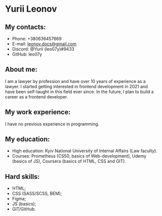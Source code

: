 # Yurii Leonov

## My contacts:
* Phone: +380636457669
* E-mail: leonov.docs@gmail.com
* Discord: @Yurii (leo07y)#9433
* GitHub: leo07y

## About me:
I am a lawyer by profession and have over 10 years of experience as a lawyer. I started getting interested in frontend development in 2021 and have been self-taught in this field ever since. In the future, I plan to build a career as a frontend developer.

## My work experience:
I have no previous experience in programming.

## My education:
* High education: Kyiv National University of Internal Affairs (Law faculty).
* Courses: Prometheus (CS50, basics of Web-development), Udemy (basics of JS), Coursera (basics of HTML, CSS and GIT).

## Hard skills:
* HTML;
* CSS (SASS/SCSS, BEM);
* Figma;
* JS (basics);
* GIT/GitHub.
